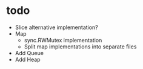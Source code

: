 # todo

- Slice alternative implementation?
- Map
  - sync.RWMutex implementation
  - Split map implementations into separate files
- Add Queue
- Add Heap

